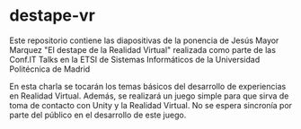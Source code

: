 # destape-vr

Este repositorio contiene las diapositivas de la ponencia de Jesús Mayor Marquez "El destape de la Realidad Virtual" realizada como parte de las Conf.IT Talks en la ETSI de Sistemas Informáticos de la Universidad Politécnica de Madrid

En esta charla se tocarán los temas básicos del desarrollo de experiencias en Realidad Virtual. Además, se realizará un juego simple para que sirva de toma de contacto con Unity y la Realidad Virtual. No se espera sincronía por parte del público en el desarrollo de este juego.
